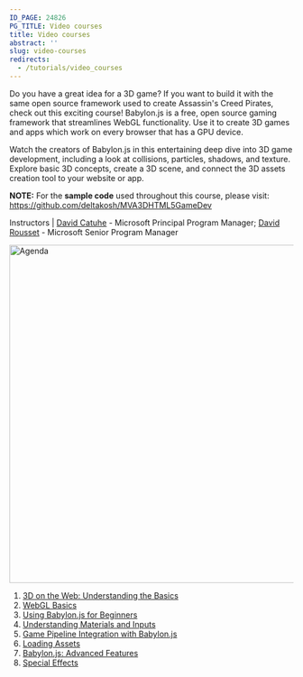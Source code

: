 ```yaml
---
ID_PAGE: 24826
PG_TITLE: Video courses
title: Video courses
abstract: ''
slug: video-courses
redirects:
  - /tutorials/video_courses
---
```


Do you have a great idea for a 3D game? If you want to build it with the same open source framework used to create Assassin's Creed Pirates, check out this exciting course! Babylon.js is a free, open source gaming framework that streamlines WebGL functionality. Use it to create 3D games and apps which work on every browser that has a GPU device.

Watch the creators of Babylon.js in this entertaining deep dive into 3D game development, including a look at collisions, particles, shadows, and texture. Explore basic 3D concepts, create a 3D scene, and connect the 3D assets creation tool to your website or app.

**NOTE:** For the **sample code** used throughout this course, please visit: https://github.com/deltakosh/MVA3DHTML5GameDev

Instructors | [David Catuhe](http://twitter.com/deltakosh) - Microsoft Principal Program Manager; [David Rousset](http://twitter.com/davrous) - Microsoft Senior Program Manager

<img src="http://az612410.vo.msecnd.net/wwwbabylonjs/doc/agendavideoscourse.jpg" alt="Agenda" style="width: 600px;"/>

1. [3D on the Web: Understanding the Basics](http://doc.babylonjs.com/page.php?p=24827)
2. [WebGL Basics](http://doc.babylonjs.com/page.php?p=24828)
3. [Using Babylon.js for Beginners](http://doc.babylonjs.com/page.php?p=24829)
4. [Understanding Materials and Inputs](http://doc.babylonjs.com/page.php?p=24830)
5. [Game Pipeline Integration with Babylon.js](http://doc.babylonjs.com/page.php?p=24831)
6. [Loading Assets](http://doc.babylonjs.com/page.php?p=24832)
7. [Babylon.js: Advanced Features](http://doc.babylonjs.com/page.php?p=24833)
8. [Special Effects](http://doc.babylonjs.com/page.php?p=24834)